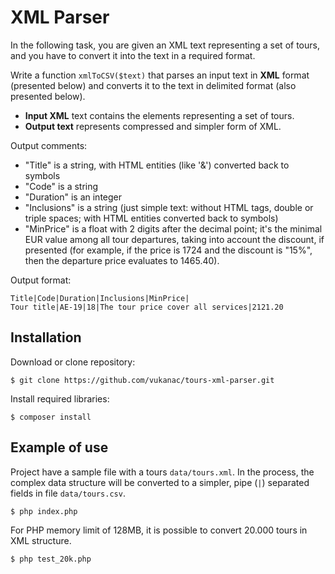 XML Parser
==========


In the following task, you are given an XML text representing a set of tours, and you have to convert it into the text in a required format.

Write a function `xmlToCSV($text)` that parses an input text in **XML** format (presented below) and converts it to the text in delimited format (also presented below).

* **Input XML** text contains the elements representing a set of tours.
* **Output text** represents compressed and simpler form of XML.


Output comments:

* "Title" is a string, with HTML entities (like '&amp;') converted back to symbols
* "Code" is a string
* "Duration" is an integer
* "Inclusions" is a string (just simple text: without HTML tags, double or triple spaces; with HTML entities converted back to symbols)
* "MinPrice" is a float with 2 digits after the decimal point; it's the minimal EUR value among all tour departures, taking into account the discount, if presented (for example, if the price is 1724 and the discount is "15%", then the departure price evaluates to 1465.40).


Output format:

    Title|Code|Duration|Inclusions|MinPrice|
    Tour title|AE-19|18|The tour price cover all services|2121.20


Installation
-----------

Download or clone repository:

    $ git clone https://github.com/vukanac/tours-xml-parser.git

Install required libraries:

    $ composer install


Example of use
--------------

Project have a sample file with a tours `data/tours.xml`. In the process, the complex data structure will be converted to a simpler, pipe (`|`) separated fields in file `data/tours.csv`.

    $ php index.php

For PHP memory limit of 128MB, it is possible to convert 20.000 tours in XML structure.

    $ php test_20k.php
